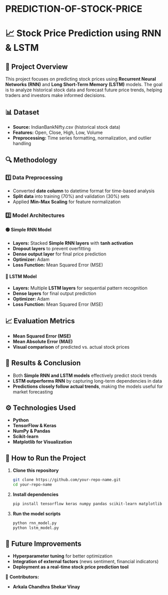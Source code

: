 # PREDICTION-OF-STOCK-PRICE

# 📈 Stock Price Prediction using RNN & LSTM  

## 📌 Project Overview  
This project focuses on predicting stock prices using **Recurrent Neural Networks (RNN)** and **Long Short-Term Memory (LSTM)** models. The goal is to analyze historical stock data and forecast future price trends, helping traders and investors make informed decisions.  

## 📊 Dataset  
- **Source:** IndianBankNifty.csv (historical stock data)  
- **Features:** Open, Close, High, Low, Volume  
- **Preprocessing:** Time series formatting, normalization, and outlier handling  

## 🔍 Methodology  
### **1️⃣ Data Preprocessing**  
- Converted **date column** to datetime format for time-based analysis  
- **Split data** into training (70%) and validation (30%) sets  
- Applied **Min-Max Scaling** for feature normalization  

### **2️⃣ Model Architectures**  
#### 🟢 **Simple RNN Model**  
- **Layers:** Stacked **Simple RNN layers** with **tanh activation**  
- **Dropout layers** to prevent overfitting  
- **Dense output layer** for final price prediction  
- **Optimizer:** Adam  
- **Loss Function:** Mean Squared Error (MSE)  

#### 🔵 **LSTM Model**  
- **Layers:** Multiple **LSTM layers** for sequential pattern recognition  
- **Dense layers** for final output prediction  
- **Optimizer:** Adam  
- **Loss Function:** Mean Squared Error (MSE)  

## 📈 Evaluation Metrics  
- **Mean Squared Error (MSE)**  
- **Mean Absolute Error (MAE)**  
- **Visual comparison** of predicted vs. actual stock prices  

## 🚀 Results & Conclusion  
- Both **Simple RNN and LSTM models** effectively predict stock trends  
- **LSTM outperforms RNN** by capturing long-term dependencies in data  
- **Predictions closely follow actual trends**, making the models useful for market forecasting  

## ⚙️ Technologies Used  
- **Python**  
- **TensorFlow & Keras**  
- **NumPy & Pandas**  
- **Scikit-learn**  
- **Matplotlib for Visualization**  

## 📌 How to Run the Project  
1. **Clone this repository**  
   ```bash
   git clone https://github.com/your-repo-name.git
   cd your-repo-name
   ```  
2. **Install dependencies**  
   ```bash
   pip install tensorflow keras numpy pandas scikit-learn matplotlib
   ```  
3. **Run the model scripts**  
   ```bash
   python rnn_model.py
   python lstm_model.py
   ```  

## 📝 Future Improvements  
- **Hyperparameter tuning** for better optimization  
- **Integration of external factors** (news sentiment, financial indicators)  
- **Deployment as a real-time stock price prediction tool**  

📌 **Contributors:**  

- **Arkala Chandhra Shekar Vinay**  
